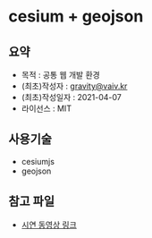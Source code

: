# cesium + geojson


## 요약
* 목적 : 공통 웹 개발 환경
* (최초)작성자 : gravity@vaiv.kr
* (최초)작성일자 : 2021-04-07
* 라이선스 : MIT

## 사용기술
* cesiumjs
* geojson

## 참고 파일
* [시연 동영상 링크](https://github.com/HyunSeongKil/cesium-geojson/blob/master/rain_bylegend_color_height_20210428.mp4?raw=true)